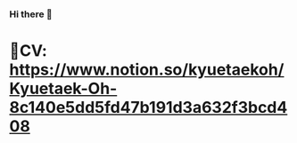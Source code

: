 ### Hi there 👋

# 📃CV: https://www.notion.so/kyuetaekoh/Kyuetaek-Oh-8c140e5dd5fd47b191d3a632f3bcd408
<!--
**KyuetaekOh/kyuetaekoh** is a ✨ _special_ ✨ repository because its `README.md` (this file) appears on your GitHub profile.

Here are some ideas to get you started:

- 🔭 I’m currently working on ...
- 🌱 I’m currently learning ...
- 👯 I’m looking to collaborate on ...
- 🤔 I’m looking for help with ...
- 💬 Ask me about ...
- 📫 How to reach me: ...
- 😄 Pronouns: ...
- ⚡ Fun fact: ...
-->
